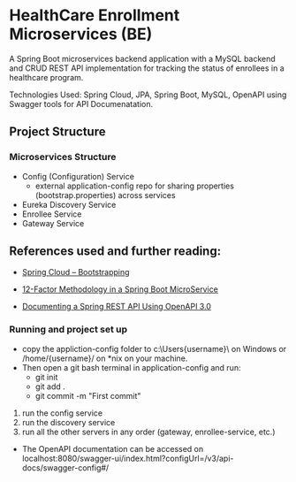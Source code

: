 # HealthCare Enrollment Microservices (BE)

A Spring Boot microservices backend application with a MySQL backend and CRUD REST API implementation for tracking the status of enrollees in a healthcare program. 

Technologies Used: Spring Cloud, JPA, Spring Boot, MySQL, OpenAPI using Swagger tools for API Documenatation.

## Project Structure

### Microservices Structure
- Config (Configuration) Service
    - external application-config repo for sharing properties (bootstrap.properties) across services
- Eureka Discovery Service
- Enrollee Service
- Gateway Service 

## References used and further reading: 
- [Spring Cloud – Bootstrapping](http://www.baeldung.com/spring-cloud-bootstrapping)

- [12-Factor Methodology in a Spring Boot MicroService](https://www.baeldung.com/spring-boot-12-factor)

- [Documenting a Spring REST API Using OpenAPI 3.0](https://www.baeldung.com/spring-rest-openapi-documentation)

### Running and project set up 
  
  - copy the appliction-config folder to c:\Users\{username}\ on Windows or /home/{username}/ on *nix on your machine. 
  - Then open a git bash terminal in application-config and run:
    - git init
    - git add .
    - git commit -m "First commit"

  1. run the config service
  2. run the discovery service
  3. run all the other servers in any order (gateway, enrollee-service, etc.)


  - The OpenAPI documentation can be accessed on localhost:8080/swagger-ui/index.html?configUrl=/v3/api-docs/swagger-config#/  